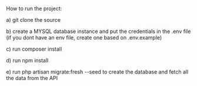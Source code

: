 How to run the project:

a) git clone the source

b) create a MYSQL database instance and put the credentials in the .env file 
(if you dont have an env file, create one based on .env.example)

c) run composer install

d) run npm install

e) run php artisan migrate:fresh --seed to create the database and fetch all the data from the API
